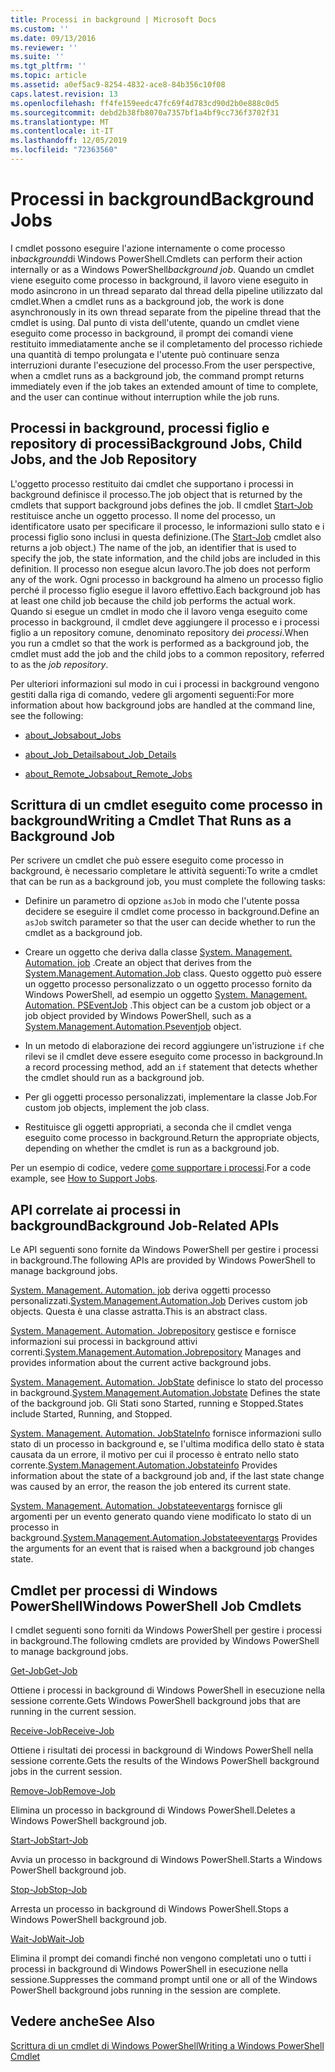 ```yaml
---
title: Processi in background | Microsoft Docs
ms.custom: ''
ms.date: 09/13/2016
ms.reviewer: ''
ms.suite: ''
ms.tgt_pltfrm: ''
ms.topic: article
ms.assetid: a0ef5ac9-8254-4832-ace8-84b356c10f08
caps.latest.revision: 13
ms.openlocfilehash: ff4fe159eedc47fc69f4d783cd90d2b0e888c0d5
ms.sourcegitcommit: debd2b38fb8070a7357bf1a4bf9cc736f3702f31
ms.translationtype: MT
ms.contentlocale: it-IT
ms.lasthandoff: 12/05/2019
ms.locfileid: "72363560"
---
```

# <a name="background-jobs"></a><span data-ttu-id="a484a-102">Processi in background</span><span class="sxs-lookup"><span data-stu-id="a484a-102">Background Jobs</span></span>

<span data-ttu-id="a484a-103">I cmdlet possono eseguire l'azione internamente o come processo in*background*di Windows PowerShell.</span><span class="sxs-lookup"><span data-stu-id="a484a-103">Cmdlets can perform their action internally or as a Windows PowerShell*background job*.</span></span> <span data-ttu-id="a484a-104">Quando un cmdlet viene eseguito come processo in background, il lavoro viene eseguito in modo asincrono in un thread separato dal thread della pipeline utilizzato dal cmdlet.</span><span class="sxs-lookup"><span data-stu-id="a484a-104">When a cmdlet runs as a background job, the work is done asynchronously in its own thread separate from the pipeline thread that the cmdlet is using.</span></span> <span data-ttu-id="a484a-105">Dal punto di vista dell'utente, quando un cmdlet viene eseguito come processo in background, il prompt dei comandi viene restituito immediatamente anche se il completamento del processo richiede una quantità di tempo prolungata e l'utente può continuare senza interruzioni durante l'esecuzione del processo.</span><span class="sxs-lookup"><span data-stu-id="a484a-105">From the user perspective, when a cmdlet runs as a background job, the command prompt returns immediately even if the job takes an extended amount of time to complete, and the user can continue without interruption while the job runs.</span></span>

## <a name="background-jobs-child-jobs-and-the-job-repository"></a><span data-ttu-id="a484a-106">Processi in background, processi figlio e repository di processi</span><span class="sxs-lookup"><span data-stu-id="a484a-106">Background Jobs, Child Jobs, and the Job Repository</span></span>

<span data-ttu-id="a484a-107">L'oggetto processo restituito dai cmdlet che supportano i processi in background definisce il processo.</span><span class="sxs-lookup"><span data-stu-id="a484a-107">The job object that is returned by the cmdlets that support background jobs defines the job.</span></span> <span data-ttu-id="a484a-108">Il cmdlet [Start-Job](/powershell/module/Microsoft.PowerShell.Core/Start-Job) restituisce anche un oggetto processo. Il nome del processo, un identificatore usato per specificare il processo, le informazioni sullo stato e i processi figlio sono inclusi in questa definizione.</span><span class="sxs-lookup"><span data-stu-id="a484a-108">(The [Start-Job](/powershell/module/Microsoft.PowerShell.Core/Start-Job) cmdlet also returns a job object.) The name of the job, an identifier that is used to specify the job, the state information, and the child jobs are included in this definition.</span></span> <span data-ttu-id="a484a-109">Il processo non esegue alcun lavoro.</span><span class="sxs-lookup"><span data-stu-id="a484a-109">The job does not perform any of the work.</span></span> <span data-ttu-id="a484a-110">Ogni processo in background ha almeno un processo figlio perché il processo figlio esegue il lavoro effettivo.</span><span class="sxs-lookup"><span data-stu-id="a484a-110">Each background job has at least one child job because the child job performs the actual work.</span></span> <span data-ttu-id="a484a-111">Quando si esegue un cmdlet in modo che il lavoro venga eseguito come processo in background, il cmdlet deve aggiungere il processo e i processi figlio a un repository comune, denominato repository dei *processi*.</span><span class="sxs-lookup"><span data-stu-id="a484a-111">When you run a cmdlet so that the work is performed as a background job, the cmdlet must add the job and the child jobs to a common repository, referred to as the *job repository*.</span></span>

<span data-ttu-id="a484a-112">Per ulteriori informazioni sul modo in cui i processi in background vengono gestiti dalla riga di comando, vedere gli argomenti seguenti:</span><span class="sxs-lookup"><span data-stu-id="a484a-112">For more information about how background jobs are handled at the command line, see the following:</span></span>

- [<span data-ttu-id="a484a-113">about_Jobs</span><span class="sxs-lookup"><span data-stu-id="a484a-113">about_Jobs</span></span>](/powershell/module/microsoft.powershell.core/about/about_jobs)

- [<span data-ttu-id="a484a-114">about_Job_Details</span><span class="sxs-lookup"><span data-stu-id="a484a-114">about_Job_Details</span></span>](/powershell/module/microsoft.powershell.core/about/about_job_details)

- [<span data-ttu-id="a484a-115">about_Remote_Jobs</span><span class="sxs-lookup"><span data-stu-id="a484a-115">about_Remote_Jobs</span></span>](/powershell/module/microsoft.powershell.core/about/about_remote_jobs)

## <a name="writing-a-cmdlet-that-runs-as-a-background-job"></a><span data-ttu-id="a484a-116">Scrittura di un cmdlet eseguito come processo in background</span><span class="sxs-lookup"><span data-stu-id="a484a-116">Writing a Cmdlet That Runs as a Background Job</span></span>

<span data-ttu-id="a484a-117">Per scrivere un cmdlet che può essere eseguito come processo in background, è necessario completare le attività seguenti:</span><span class="sxs-lookup"><span data-stu-id="a484a-117">To write a cmdlet that can be run as a background job, you must complete the following tasks:</span></span>

- <span data-ttu-id="a484a-118">Definire un parametro di opzione `asJob` in modo che l'utente possa decidere se eseguire il cmdlet come processo in background.</span><span class="sxs-lookup"><span data-stu-id="a484a-118">Define an `asJob` switch parameter so that the user can decide whether to run the cmdlet as a background job.</span></span>

- <span data-ttu-id="a484a-119">Creare un oggetto che deriva dalla classe [System. Management. Automation. job](/dotnet/api/System.Management.Automation.Job) .</span><span class="sxs-lookup"><span data-stu-id="a484a-119">Create an object that derives from the [System.Management.Automation.Job](/dotnet/api/System.Management.Automation.Job) class.</span></span> <span data-ttu-id="a484a-120">Questo oggetto può essere un oggetto processo personalizzato o un oggetto processo fornito da Windows PowerShell, ad esempio un oggetto [System. Management. Automation. PSEventJob](/dotnet/api/System.Management.Automation.PSEventJob) .</span><span class="sxs-lookup"><span data-stu-id="a484a-120">This object can be a custom job object or a job object provided by Windows PowerShell, such as a [System.Management.Automation.Pseventjob](/dotnet/api/System.Management.Automation.PSEventJob) object.</span></span>

- <span data-ttu-id="a484a-121">In un metodo di elaborazione dei record aggiungere un'istruzione `if` che rilevi se il cmdlet deve essere eseguito come processo in background.</span><span class="sxs-lookup"><span data-stu-id="a484a-121">In a record processing method, add an `if` statement that detects whether the cmdlet should run as a background job.</span></span>

- <span data-ttu-id="a484a-122">Per gli oggetti processo personalizzati, implementare la classe Job.</span><span class="sxs-lookup"><span data-stu-id="a484a-122">For custom job objects, implement the job class.</span></span>

- <span data-ttu-id="a484a-123">Restituisce gli oggetti appropriati, a seconda che il cmdlet venga eseguito come processo in background.</span><span class="sxs-lookup"><span data-stu-id="a484a-123">Return the appropriate objects, depending on whether the cmdlet is run as a background job.</span></span>

<span data-ttu-id="a484a-124">Per un esempio di codice, vedere [come supportare i processi](./how-to-support-jobs.md).</span><span class="sxs-lookup"><span data-stu-id="a484a-124">For a code example, see [How to Support Jobs](./how-to-support-jobs.md).</span></span>

## <a name="background-job-related-apis"></a><span data-ttu-id="a484a-125">API correlate ai processi in background</span><span class="sxs-lookup"><span data-stu-id="a484a-125">Background Job-Related APIs</span></span>

<span data-ttu-id="a484a-126">Le API seguenti sono fornite da Windows PowerShell per gestire i processi in background.</span><span class="sxs-lookup"><span data-stu-id="a484a-126">The following APIs are provided by Windows PowerShell to manage background jobs.</span></span>

<span data-ttu-id="a484a-127">[System. Management. Automation. job](/dotnet/api/System.Management.Automation.Job) deriva oggetti processo personalizzati.</span><span class="sxs-lookup"><span data-stu-id="a484a-127">[System.Management.Automation.Job](/dotnet/api/System.Management.Automation.Job) Derives custom job objects.</span></span> <span data-ttu-id="a484a-128">Questa è una classe astratta.</span><span class="sxs-lookup"><span data-stu-id="a484a-128">This is an abstract class.</span></span>

<span data-ttu-id="a484a-129">[System. Management. Automation. Jobrepository](/dotnet/api/System.Management.Automation.JobRepository) gestisce e fornisce informazioni sui processi in background attivi correnti.</span><span class="sxs-lookup"><span data-stu-id="a484a-129">[System.Management.Automation.Jobrepository](/dotnet/api/System.Management.Automation.JobRepository) Manages and provides information about the current active background jobs.</span></span>

<span data-ttu-id="a484a-130">[System. Management. Automation. JobState](/dotnet/api/System.Management.Automation.JobState) definisce lo stato del processo in background.</span><span class="sxs-lookup"><span data-stu-id="a484a-130">[System.Management.Automation.Jobstate](/dotnet/api/System.Management.Automation.JobState) Defines the state of the background job.</span></span> <span data-ttu-id="a484a-131">Gli Stati sono Started, running e Stopped.</span><span class="sxs-lookup"><span data-stu-id="a484a-131">States include Started, Running, and Stopped.</span></span>

<span data-ttu-id="a484a-132">[System. Management. Automation. JobStateInfo](/dotnet/api/System.Management.Automation.JobStateInfo) fornisce informazioni sullo stato di un processo in background e, se l'ultima modifica dello stato è stata causata da un errore, il motivo per cui il processo è entrato nello stato corrente.</span><span class="sxs-lookup"><span data-stu-id="a484a-132">[System.Management.Automation.Jobstateinfo](/dotnet/api/System.Management.Automation.JobStateInfo) Provides information about the state of a background job and, if the last state change was caused by an error, the reason the job entered its current state.</span></span>

<span data-ttu-id="a484a-133">[System. Management. Automation. Jobstateeventargs](/dotnet/api/System.Management.Automation.JobStateEventArgs) fornisce gli argomenti per un evento generato quando viene modificato lo stato di un processo in background.</span><span class="sxs-lookup"><span data-stu-id="a484a-133">[System.Management.Automation.Jobstateeventargs](/dotnet/api/System.Management.Automation.JobStateEventArgs) Provides the arguments for an event that is raised when a background job changes state.</span></span>

## <a name="windows-powershell-job-cmdlets"></a><span data-ttu-id="a484a-134">Cmdlet per processi di Windows PowerShell</span><span class="sxs-lookup"><span data-stu-id="a484a-134">Windows PowerShell Job Cmdlets</span></span>

<span data-ttu-id="a484a-135">I cmdlet seguenti sono forniti da Windows PowerShell per gestire i processi in background.</span><span class="sxs-lookup"><span data-stu-id="a484a-135">The following cmdlets are provided by Windows PowerShell to manage background jobs.</span></span>

[<span data-ttu-id="a484a-136">Get-Job</span><span class="sxs-lookup"><span data-stu-id="a484a-136">Get-Job</span></span>](/powershell/module/Microsoft.PowerShell.Core/Get-Job)

<span data-ttu-id="a484a-137">Ottiene i processi in background di Windows PowerShell in esecuzione nella sessione corrente.</span><span class="sxs-lookup"><span data-stu-id="a484a-137">Gets Windows PowerShell background jobs that are running in the current session.</span></span>

[<span data-ttu-id="a484a-138">Receive-Job</span><span class="sxs-lookup"><span data-stu-id="a484a-138">Receive-Job</span></span>](/powershell/module/Microsoft.PowerShell.Core/Receive-Job)

<span data-ttu-id="a484a-139">Ottiene i risultati dei processi in background di Windows PowerShell nella sessione corrente.</span><span class="sxs-lookup"><span data-stu-id="a484a-139">Gets the results of the Windows PowerShell background jobs in the current session.</span></span>

[<span data-ttu-id="a484a-140">Remove-Job</span><span class="sxs-lookup"><span data-stu-id="a484a-140">Remove-Job</span></span>](/powershell/module/Microsoft.PowerShell.Core/Remove-Job)

<span data-ttu-id="a484a-141">Elimina un processo in background di Windows PowerShell.</span><span class="sxs-lookup"><span data-stu-id="a484a-141">Deletes a Windows PowerShell background job.</span></span>

[<span data-ttu-id="a484a-142">Start-Job</span><span class="sxs-lookup"><span data-stu-id="a484a-142">Start-Job</span></span>](/powershell/module/Microsoft.PowerShell.Core/Start-Job)

<span data-ttu-id="a484a-143">Avvia un processo in background di Windows PowerShell.</span><span class="sxs-lookup"><span data-stu-id="a484a-143">Starts a Windows PowerShell background job.</span></span>

[<span data-ttu-id="a484a-144">Stop-Job</span><span class="sxs-lookup"><span data-stu-id="a484a-144">Stop-Job</span></span>](/powershell/module/Microsoft.PowerShell.Core/Stop-Job)

<span data-ttu-id="a484a-145">Arresta un processo in background di Windows PowerShell.</span><span class="sxs-lookup"><span data-stu-id="a484a-145">Stops a Windows PowerShell background job.</span></span>

[<span data-ttu-id="a484a-146">Wait-Job</span><span class="sxs-lookup"><span data-stu-id="a484a-146">Wait-Job</span></span>](/powershell/module/Microsoft.PowerShell.Core/Wait-Job)

<span data-ttu-id="a484a-147">Elimina il prompt dei comandi finché non vengono completati uno o tutti i processi in background di Windows PowerShell in esecuzione nella sessione.</span><span class="sxs-lookup"><span data-stu-id="a484a-147">Suppresses the command prompt until one or all of the Windows PowerShell background jobs running in the session are complete.</span></span>

## <a name="see-also"></a><span data-ttu-id="a484a-148">Vedere anche</span><span class="sxs-lookup"><span data-stu-id="a484a-148">See Also</span></span>

[<span data-ttu-id="a484a-149">Scrittura di un cmdlet di Windows PowerShell</span><span class="sxs-lookup"><span data-stu-id="a484a-149">Writing a Windows PowerShell Cmdlet</span></span>](./writing-a-windows-powershell-cmdlet.md)
